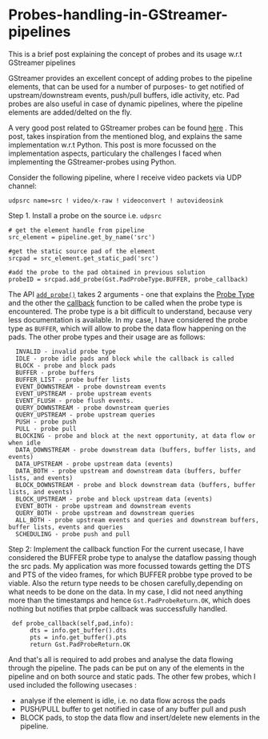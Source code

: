 # Probes-handling-in-GStreamer-pipelines
This is a brief post explaining the concept of probes and its usage w.r.t GStreamer pipelines


GStreamer provides an excellent concept of adding probes to the pipeline elements, that can be used for a number of purposes- to get notified of upstream/downstream events, push/pull buffers, idle activity, etc. Pad probes are also useful in case of dynamic pipelines, where the pipeline elements are added/delted on the fly. 

A very good post related to GStreamer probes can be found [here](https://coaxion.net/blog/2014/01/gstreamer-dynamic-pipelines/) .
This post, takes inspiration from the mentioned blog, and explains the same implementation w.r.t Python. This post is more focussed on the implementation aspects, particulary the challenges I faced when implementing the GStreamer-probes using Python.

Consider the following pipeline, where I receive video packets via UDP channel:

    udpsrc name=src ! video/x-raw ! videoconvert ! autovideosink

Step 1. Install a probe on the source i.e. `udpsrc`
    
    # get the element handle from pipeline
    src_element = pipeline.get_by_name('src')
    
    #get the static source pad of the element
    srcpad = src_element.get_static_pad('src')
    
    #add the probe to the pad obtained in previous solution
    probeID = srcpad.add_probe(Gst.PadProbeType.BUFFER, probe_callback)
    
 The API [`add_probe()`](https://valadoc.org/gstreamer-1.0/Gst.Pad.add_probe.html) takes 2 arguments - one that explains the [Probe Type](https://valadoc.org/gstreamer-1.0/Gst.PadProbeType.html) and the other the [callback](https://valadoc.org/gstreamer-1.0/Gst.PadProbeCallback.html) function to be called when the probe type is encountered. 
 The probe type is a bit difficult to understand, because very less documentation is available. In my case, I have considered the probe type as `BUFFER`, which will allow to probe the data flow happening on the pads. The other probe types and their usage are as follows: 
 
      INVALID - invalid probe type
      IDLE - probe idle pads and block while the callback is called
      BLOCK - probe and block pads
      BUFFER - probe buffers
      BUFFER_LIST - probe buffer lists
      EVENT_DOWNSTREAM - probe downstream events
      EVENT_UPSTREAM - probe upstream events
      EVENT_FLUSH - probe flush events.
      QUERY_DOWNSTREAM - probe downstream queries
      QUERY_UPSTREAM - probe upstream queries
      PUSH - probe push
      PULL - probe pull
      BLOCKING - probe and block at the next opportunity, at data flow or when idle
      DATA_DOWNSTREAM - probe downstream data (buffers, buffer lists, and events)
      DATA_UPSTREAM - probe upstream data (events)
      DATA_BOTH - probe upstream and downstream data (buffers, buffer lists, and events)
      BLOCK_DOWNSTREAM - probe and block downstream data (buffers, buffer lists, and events)
      BLOCK_UPSTREAM - probe and block upstream data (events)
      EVENT_BOTH - probe upstream and downstream events
      QUERY_BOTH - probe upstream and downstream queries
      ALL_BOTH - probe upstream events and queries and downstream buffers, buffer lists, events and queries
      SCHEDULING - probe push and pull
      
      
 Step 2: Implement the callback function 
  For the current usecase, I have considered the BUFFER probe type to analyse the dataflow passing though the src pads. My application was more focussed towards getting the DTS and PTS of the video frames, for which BUFFER probbe type proved to be viable. Also the return type needs to be chosen carefully,depending on what needs to be done on the data. In my case, I did not need anything more than the timestamps and hence `Gst.PadProbeReturn.OK`, which does nothing but notifies that prpbe callback was successfully handled.
 
     def probe_callback(self,pad,info): 
          dts = info.get_buffer().dts
          pts = info.get_buffer().pts
          return Gst.PadProbeReturn.OK
          
          
 And that's all is required to add probes and analyse the data flowing through the pipeline. The pads can be put on any of the elements in the pipeline and on both source and static pads. The other few probes, which I used included the following usecases : 
 - analyse if the element is idle, i.e. no data flow across the pads
 - PUSH/PULL buffer to get notified in case of any buffer pull and push
 - BLOCK pads, to stop the data flow and insert/delete new elements in the pipeline.
